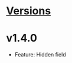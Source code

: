 # [Versions](https://github.com/Tracktor/treege-consumer/releases)

# v1.4.0
- Feature: Hidden field
